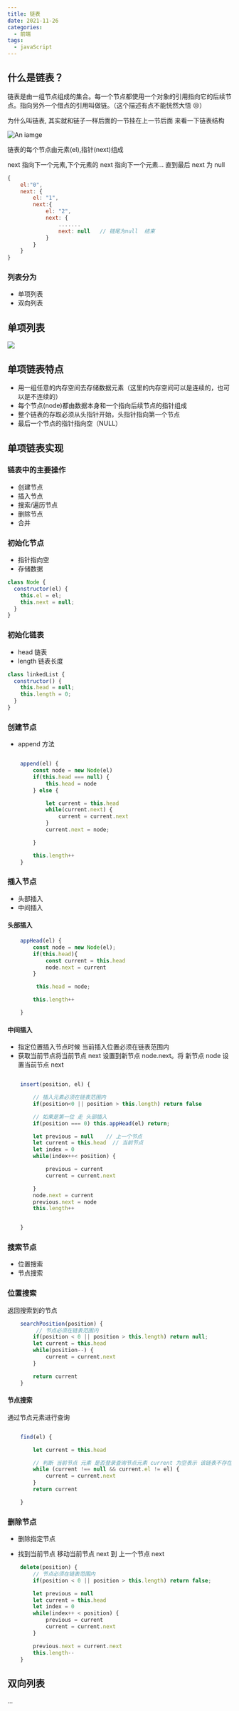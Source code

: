 ```yaml
---
title: 链表
date: 2021-11-26
categories:
  - 前端
tags:
  - javaScript
---
```


## 什么是链表？

链表是由一组节点组成的集合。每一个节点都使用一个对象的引用指向它的后续节点。指向另外一个借点的引用叫做链。（这个描述有点不能恍然大悟 😒）

为什么叫链表, 其实就和链子一样后面的一节挂在上一节后面
来看一下链表结构

<image class="zoom-custom-imgs" src="./img/a3c5de7a853bfcd11eed439530fc264.png" alt="An iamge"></image>

链表的每个节点由元素(el),指针(next)组成

next 指向下一个元素,下个元素的 next 指向下一个元素... 直到最后 next 为 null

```javascript
{
    el:"0",
    next: {
        el: "1",
        next:{
            el: "2",
            next: {
                .......
                next: null   // 链尾为null  结束
            }
        }
    }
}
```

### 列表分为

- 单项列表
- 双向列表

## 单项列表

<image src="./img/41b0861dcfaf0e5ee82ad396f2e19ec.png"></image>

## 单项链表特点

- 用一组任意的内存空间去存储数据元素（这里的内存空间可以是连续的，也可以是不连续的）
- 每个节点(node)都由数据本身和一个指向后续节点的指针组成
- 整个链表的存取必须从头指针开始，头指针指向第一个节点
- 最后一个节点的指针指向空（NULL）

## 单项链表实现

### 链表中的主要操作

- 创建节点
- 插入节点
- 搜索/遍历节点
- 删除节点
- 合并

### 初始化节点

- 指针指向空
- 存储数据

```javascript
class Node {
  constructor(el) {
    this.el = el;
    this.next = null;
  }
}
```

### 初始化链表

- head 链表
- length 链表长度

```javascript
class linkedList {
  constructor() {
    this.head = null;
    this.length = 0;
  }
}
```

### 创建节点

- append 方法

```javascript

    append(el) {
        const node = new Node(el)
        if(this.head === null) {
            this.head = node
        } else {

            let current = this.head
            while(current.next) {
                current = current.next
            }
            current.next = node;

        }

        this.length++
    }


```

### 插入节点

- 头部插入
- 中间插入

#### 头部插入

```javascript
    appHead(el) {
        const node = new Node(el);
        if(this.head){
            const current = this.head
            node.next = current
        }

         this.head = node;

        this.length++

    }
```

#### 中间插入

- 指定位置插入节点时候 当前插入位置必须在链表范围内
- 获取当前节点将当前节点 next 设置到新节点 node.next。将 新节点 node 设置当前节点 next

```javascript

    insert(position, el) {

        // 插入元素必须在链表范围内
        if(position<0 || position > this.length) return false

        // 如果是第一位 走 头部插入
        if(position === 0) this.appHead(el) return;

        let previous = null    // 上一个节点
        let current = this.head  // 当前节点
        let index = 0
        while(index++< position) {

            previous = current
            current = current.next

        }
        node.next = current
        previous.next = node
        this.length++


    }

```

### 搜索节点

- 位置搜索
- 节点搜索

### 位置搜索

返回搜索到的节点

```javascript
    searchPosition(position) {
         // 节点必须在链表范围内
        if(position < 0 || position > this.length) return null;
        let current = this.head
        while(position--) {
            current = current.next
        }

        return current
    }

```

#### 节点搜索

通过节点元素进行查询

```javascript

    find(el) {

        let current = this.head

        // 判断 当前节点 元素 是否登录查询节点元素 current 为空表示 该链表不存在该查询节点
        while (current !== null && current.el != el) {
            current = current.next
        }
        return current

    }
```

### 删除节点

- 删除指定节点

- 找到当前节点 移动当前节点 next 到 上一个节点 next

```javascript
    delete(position) {
        // 节点必须在链表范围内
        if(position < 0 || position > this.length) return false;

        let previous = null
        let current = this.head
        let index = 0
        while(index++ < position) {
            previous = current
            current = current.next
        }

        previous.next = current.next
        this.length--
    }

```

## 双向列表

...
